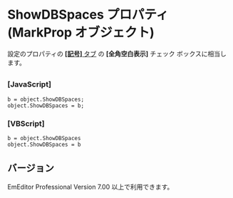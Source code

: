 # ShowDBSpaces プロパティ (MarkProp オブジェクト)

設定のプロパティの [**\[記号\]** タブ](../../dlg/properties/marks/index) の **\[全角空白表示\]** チェック ボックスに相当します。

## 

### \[JavaScript\]

```
b = object.ShowDBSpaces;
object.ShowDBSpaces = b;
```

### \[VBScript\]

```
b = object.ShowDBSpaces
object.ShowDBSpaces = b
```

## バージョン

EmEditor Professional Version 7.00 以上で利用できます。
